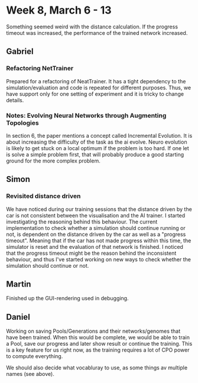 # Week 8, March 6 - 13

Something seemed weird with the distance calculation. If the progress timeout was increased, the performance of the trained network increased. 

## Gabriel

### Refactoring NetTrainer
Prepared for a refactoring of NeatTrainer. It has a tight dependency to the simulation/evaluation and code is repeated for different purposes. Thus, we have support only for one setting of experiment and it is tricky to change details. 

### Notes: Evolving Neural Networks through Augmenting Topologies
In section 6, the paper mentions a concept called Incremental Evolution. It is about increasing the difficulty of the task as the ai evolve. Neuro evolution is likely to get stuck on a local optimum if the problem is too hard. If one let is solve a simple problem first, that will probably produce a good starting ground for the more complex problem.


## Simon

### Revisited distance driven
We have noticed during our training sessions that the distance driven by the car is not consistent between the visualisation and the AI trainer. I started investigating the reasoning behind this behaviour. The current implementation to check whether a simulation should continue running or not, is dependent on the distance driven by the car as well as a "progress timeout". Meaning that if the car has not made progress within this time, the simulator is reset and the evaluation of that network is finished. I noticed that the progress timeout might be the reason behind the inconsistent behaviour, and thus I've started working on new ways to check whether the simulation should continue or not.

## Martin
Finished up the GUI-rendering used in debugging. 

## Daniel
Working on saving Pools/Generations and their networks/genomes that have been trained. When this would be complete, we would be able to train a Pool, save our progress and later show result or continue the training. This is a key feature for us right now, as the training requires a lot of CPO power to compute everything.

We should also decide what vocabluray to use, as some things av multiple names (see above).